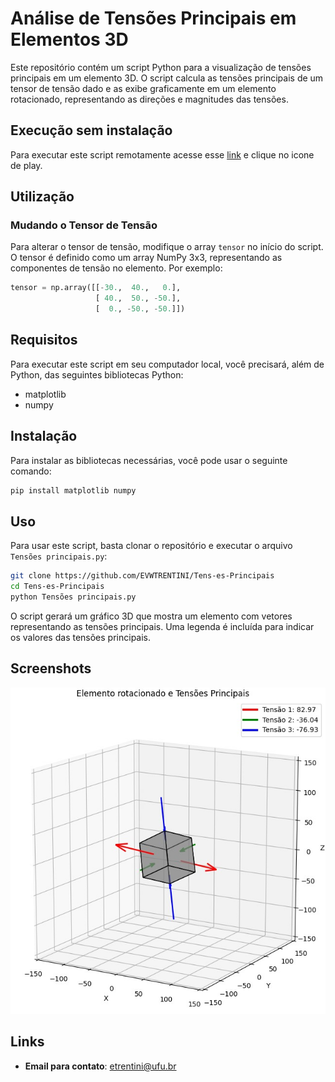 # Análise de Tensões Principais em Elementos 3D

Este repositório contém um script Python para a visualização de tensões principais em um elemento 3D. O script calcula as tensões principais de um tensor de tensão dado e as exibe graficamente em um elemento rotacionado, representando as direções e magnitudes das tensões.

## Execução sem instalação

Para executar este script remotamente acesse esse <a href="https://trinket.io/python3/67dca2b63c" target="_blank">link</a> e clique no icone de play. 

## Utilização

### Mudando o Tensor de Tensão

Para alterar o tensor de tensão, modifique o array `tensor` no início do script. O tensor é definido como um array NumPy 3x3, representando as componentes de tensão no elemento. Por exemplo:

```python
tensor = np.array([[-30.,  40.,   0.],
                   [ 40.,  50., -50.],
                   [  0., -50., -50.]])
```      

## Requisitos

Para executar este script em seu computador local, você precisará, além de Python, das seguintes bibliotecas Python:

- matplotlib
- numpy

## Instalação

Para instalar as bibliotecas necessárias, você pode usar o seguinte comando:

```bash
pip install matplotlib numpy
```

## Uso

Para usar este script, basta clonar o repositório e executar o arquivo `Tensões principais.py`:

```bash
git clone https://github.com/EVWTRENTINI/Tens-es-Principais
cd Tens-es-Principais
python Tensões principais.py
```

O script gerará um gráfico 3D que mostra um elemento com vetores representando as tensões principais. Uma legenda é incluída para indicar os valores das tensões principais.



## Screenshots
<p align="center">
  <img src="Screenshots/Screenshot_1.jpg" width="600" title="Screenshot 1">
</p>

## Links
* __Email para contato__: [etrentini@ufu.br](mailto:etrentini@ufu.br)
